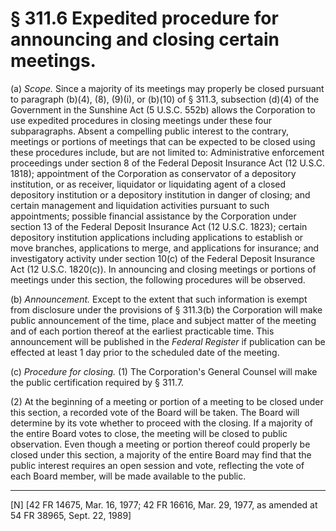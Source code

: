 # § 311.6   Expedited procedure for announcing and closing certain meetings.

(a) *Scope.* Since a majority of its meetings may properly be closed pursuant to paragraph (b)(4), (8), (9)(i), or (b)(10) of § 311.3, subsection (d)(4) of the Government in the Sunshine Act (5 U.S.C. 552b) allows the Corporation to use expedited procedures in closing meetings under these four subparagraphs. Absent a compelling public interest to the contrary, meetings or portions of meetings that can be expected to be closed using these procedures include, but are not limited to: Administrative enforcement proceedings under section 8 of the Federal Deposit Insurance Act (12 U.S.C. 1818); appointment of the Corporation as conservator of a depository institution, or as receiver, liquidator or liquidating agent of a closed depository institution or a depository institution in danger of closing; and certain management and liquidation activities pursuant to such appointments; possible financial assistance by the Corporation under section 13 of the Federal Deposit Insurance Act (12 U.S.C. 1823); certain depository institution applications including applications to establish or move branches, applications to merge, and applications for insurance; and investigatory activity under section 10(c) of the Federal Deposit Insurance Act (12 U.S.C. 1820(c)). In announcing and closing meetings or portions of meetings under this section, the following procedures will be observed. 


(b) *Announcement.* Except to the extent that such information is exempt from disclosure under the provisions of § 311.3(b) the Corporation will make public announcement of the time, place and subject matter of the meeting and of each portion thereof at the earliest practicable time. This announcement will be published in the _Federal Register_ if publication can be effected at least 1 day prior to the scheduled date of the meeting. 


(c) *Procedure for closing.* (1) The Corporation's General Counsel will make the public certification required by § 311.7. 


(2) At the beginning of a meeting or portion of a meeting to be closed under this section, a recorded vote of the Board will be taken. The Board will determine by its vote whether to proceed with the closing. If a majority of the entire Board votes to close, the meeting will be closed to public observation. Even though a meeting or portion thereof could properly be closed under this section, a majority of the entire Board may find that the public interest requires an open session and vote, reflecting the vote of each Board member, will be made available to the public. 



---

[N] [42 FR 14675, Mar. 16, 1977; 42 FR 16616, Mar. 29, 1977, as amended at 54 FR 38965, Sept. 22, 1989] 




